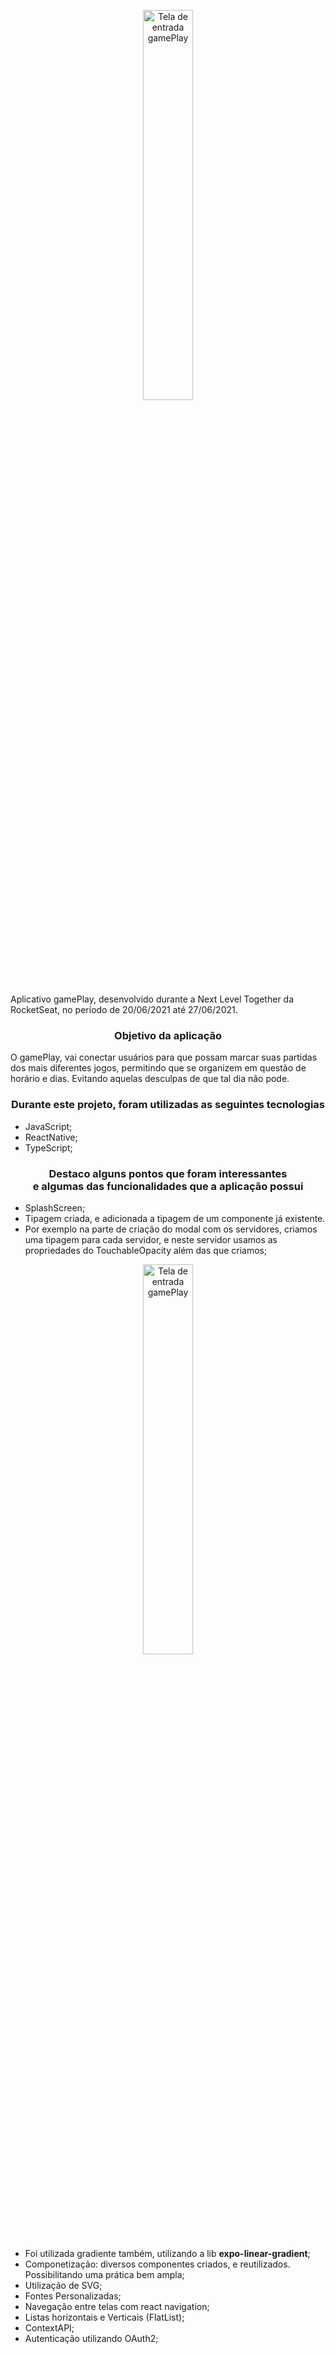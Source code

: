 <p align="center">
  <img width="40%" heigth="40%" src='https://github.com/gustavorichardd/nlw_together_gamePlay_ReactNative/blob/main/assets/signIn.png' alt='Tela de entrada gamePlay'/>
</p>

Aplicativo gamePlay, desenvolvido durante a Next Level Together da RocketSeat, no período de 20/06/2021 até 27/06/2021.

### <p align="center"> Objetivo da aplicação </p>

O gamePlay, vai conectar usuários para que possam marcar suas partidas dos mais diferentes jogos, permitindo que se organizem em questão de horário e dias. Evitando aquelas desculpas de que tal dia não pode. 

### <p align="center"> Durante este projeto, foram utilizadas as seguintes tecnologias  </p>

* JavaScript;
* ReactNative;
* TypeScript;

### <p align="center"> Destaco alguns pontos que foram interessantes <br /> e algumas das funcionalidades que a aplicação possui </p>


* SplashScreen;
* Tipagem criada, e adicionada a tipagem de um componente já existente. 
* Por exemplo na parte de criação do modal com os servidores, criamos uma tipagem para cada servidor, e neste servidor usamos as propriedades do TouchableOpacity além das que criamos;

<p align="center">
  <img width="40%" heigth="40%" src='https://github.com/gustavorichardd/nlw_together_gamePlay_ReactNative/blob/main/assets/readme/tipagem.png' alt='Tela de entrada gamePlay'/>
</p>

* Foi utilizada gradiente também, utilizando a lib **expo-linear-gradient**;
* Componetização: diversos componentes criados, e reutilizados. Possibilitando uma prática bem ampla;
* Utilização de SVG;
* Fontes Personalizadas;
* Navegação entre telas com react navigation;
* Listas horizontais e Verticais (FlatList);
* ContextAPI;
* Autenticação utilizando OAuth2;

